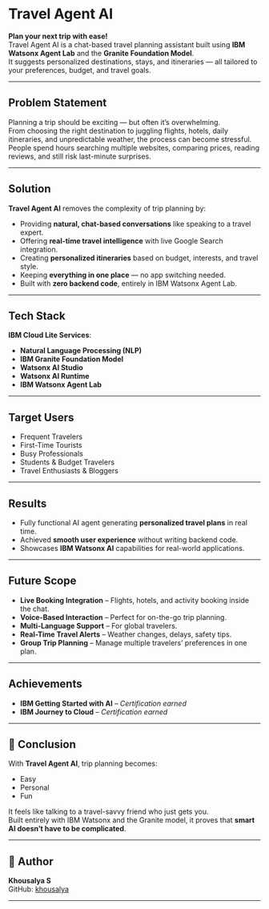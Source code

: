 #  Travel Agent AI

**Plan your next trip with ease!**  
Travel Agent AI is a chat-based travel planning assistant built using **IBM Watsonx Agent Lab** and the **Granite Foundation Model**.  
It suggests personalized destinations, stays, and itineraries — all tailored to your preferences, budget, and travel goals.

---

##  Problem Statement
Planning a trip should be exciting — but often it’s overwhelming.  
From choosing the right destination to juggling flights, hotels, daily itineraries, and unpredictable weather, the process can become stressful.  
People spend hours searching multiple websites, comparing prices, reading reviews, and still risk last-minute surprises.

---

##  Solution
**Travel Agent AI** removes the complexity of trip planning by:
- Providing **natural, chat-based conversations** like speaking to a travel expert.
- Offering **real-time travel intelligence** with live Google Search integration.
- Creating **personalized itineraries** based on budget, interests, and travel style.
- Keeping **everything in one place** — no app switching needed.
- Built with **zero backend code**, entirely in IBM Watsonx Agent Lab.

---

##  Tech Stack
**IBM Cloud Lite Services**:
- **Natural Language Processing (NLP)**
- **IBM Granite Foundation Model**
- **Watsonx AI Studio**
- **Watsonx AI Runtime**
- **IBM Watsonx Agent Lab**

---

##  Target Users
- Frequent Travelers  
- First-Time Tourists  
- Busy Professionals  
- Students & Budget Travelers  
- Travel Enthusiasts & Bloggers  

---


##  Results
- Fully functional AI agent generating **personalized travel plans** in real time.
- Achieved **smooth user experience** without writing backend code.
- Showcases **IBM Watsonx AI** capabilities for real-world applications.

---

##  Future Scope
- **Live Booking Integration** – Flights, hotels, and activity booking inside the chat.
- **Voice-Based Interaction** – Perfect for on-the-go trip planning.
- **Multi-Language Support** – For global travelers.
- **Real-Time Travel Alerts** – Weather changes, delays, safety tips.
- **Group Trip Planning** – Manage multiple travelers’ preferences in one plan.

---

##  Achievements
- **IBM Getting Started with AI** – *Certification earned*  
- **IBM Journey to Cloud** – *Certification earned*  

---

## 📌 Conclusion
With **Travel Agent AI**, trip planning becomes:
- Easy  
- Personal  
- Fun  

It feels like talking to a travel-savvy friend who just gets you.  
Built entirely with IBM Watsonx and the Granite model, it proves that **smart AI doesn’t have to be complicated**.

---

## 🔗 Author
**Khousalya S**  
GitHub: [khousalya](https://github.com/khousalya)

---
